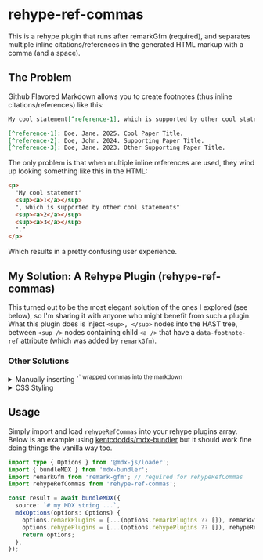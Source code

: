 # rehype-ref-commas

This is a rehype plugin that runs after remarkGfm (required), and separates multiple inline citations/references in the generated HTML markup with a comma (and a space). 

## The Problem

Github Flavored Markdown allows you to create footnotes (thus inline citations/references) like this:

```markdown
My cool statement[^reference-1], which is supported by other cool statements[^reference-2][^reference-3].

[^reference-1]: Doe, Jane. 2025. Cool Paper Title.
[^reference-2]: Doe, John. 2024. Supporting Paper Title.
[^reference-3]: Doe, Jane. 2023. Other Supporting Paper Title. 
```

The only problem is that when multiple inline references are used, they wind up looking something like this in the HTML:

```html
<p>
  "My cool statement"
  <sup><a>1</a></sup>
  ", which is supported by other cool statements"
  <sup><a>2</a></sup>
  <sup><a>3</a></sup>
  "."
</p>
```

Which results in a pretty confusing user experience.

## My Solution: A Rehype Plugin (rehype-ref-commas)

This turned out to be the most elegant solution of the ones I explored (see below), so I'm sharing it with anyone who might benefit from such a plugin. What this plugin does is inject `<sup>, </sup>` nodes into the HAST tree, between `<sup />` nodes containing child `<a />` that have a `data-footnote-ref` attribute (which was added by `remarkGfm`).

### Other Solutions

<details>

<summary>Manually inserting `<sup/>` wrapped commas into the markdown</summary>

```markdown
My cool statement[^reference-1], which is supported by other cool statements[^reference-2]<sup>, </sup>[^reference-3].

[^reference-1]: Doe, Jane. 2025. Cool Paper Title.
[^reference-2]: Doe, John. 2024. Supporting Paper Title.
[^reference-3]: Doe, Jane. 2023. Other Supporting Paper Title. 
```

But that's extremely tedious.
</details>

<details>

<summary>CSS Styling</summary>

You could use CSS to target the before psuedo-elements where there's multiple references in a row, but in most cases you'd have to wrap every text node in a `<span />` since CSS doesn't pick up raw text nodes as elements. Likewise, this solution doesn't work in a RSS feed reader (which will never use your sites' stylesheets).

</details>

## Usage

Simply import and load `rehypeRefCommas` into your rehype plugins array. Below is an example using [kentcdodds/mdx-bundler](https://github.com/kentcdodds/mdx-bundler) but it should work fine doing things the vanilla way too.

```typescript
import type { Options } from '@mdx-js/loader';
import { bundleMDX } from 'mdx-bundler';
import remarkGfm from 'remark-gfm'; // required for rehypeRefCommas
import rehypeRefCommas from 'rehype-ref-commas';

const result = await bundleMDX({
  source: `# my MDX string ...`,
  mdxOptions(options: Options) {
    options.remarkPlugins = [...(options.remarkPlugins ?? []), remarkGfm];
    options.rehypePlugins = [...(options.rehypePlugins ?? []), rehypeRefCommas];
    return options;
  },
});
```


